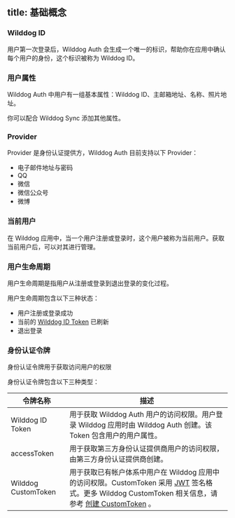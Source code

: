 
title: 基础概念
---

### Wilddog ID
用户第一次登录后，Wilddog Auth 会生成一个唯一的标识，帮助你在应用中确认每个用户的身份，这个标识被称为 Wilddog ID。


### 用户属性

Wilddog Auth 中用户有一组基本属性：Wilddog ID、主邮箱地址、名称、照片地址。

你可以配合 Wilddog Sync 添加其他属性。



### Provider

Provider 是身份认证提供方，Wilddog Auth 目前支持以下 Provider：

- 电子邮件地址与密码
- QQ 
- 微信
- 微信公众号 
- 微博


### 当前用户

在 Wilddog 应用中，当一个用户注册或登录时，这个用户被称为当前用户。获取当前用户后，可以对其进行管理。


### 用户生命周期

用户生命周期是指用户从注册或登录到退出登录的变化过程。

用户生命周期包含以下三种状态：

- 用户注册或登录成功
- 当前的 [Wilddog ID Token](#Wilddog-ID) 已刷新
- 退出登录


### 身份认证令牌

身份认证令牌用于获取访问用户的权限

身份认证令牌包含以下三种类型：


| 令牌名称                | 描述                                       |
| ------------------- | ---------------------------------------- |
| Wilddog ID Token    | 用于获取 Wilddog Auth 用户的访问权限。用户登录 Wilddog 应用时由 Wilddog Auth 创建。该 Token 包含用户的用户属性。 |
|  accessToken   | 用于获取第三方身份认证提供商用户的访问权限，由第三方身份认证提供商创建。     |
| Wilddog CustomToken | 用于获取已有帐户体系中用户在 Wilddog 应用中的访问权限。CustomToken 采用 [JWT](https://jwt.io/introduction/) 签名格式。更多 Wilddog CustomToken 相关信息，请参考 [创建 CustomToken](/auth/Server/server.html#生成-Custom-Token) 。|


